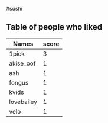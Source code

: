 #sushi
## Table of people who liked
Names | score
--- | ---
1pick | 3
akise_oof | 1
ash | 1
fongus | 1
kvids | 1
lovebailey | 1
velo | 1
